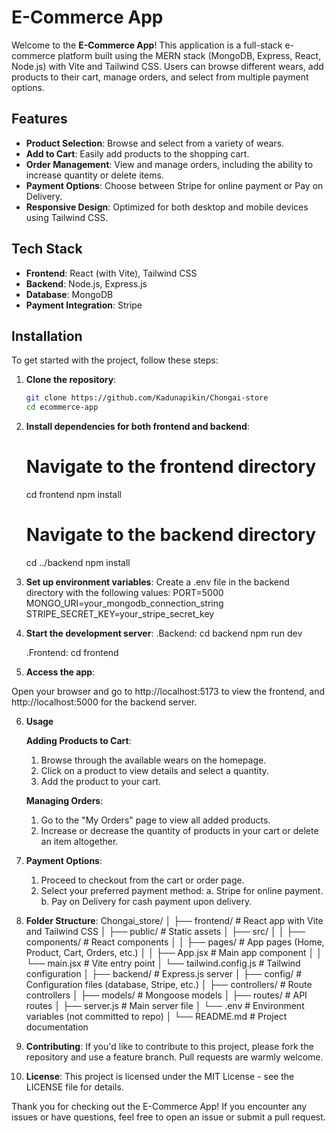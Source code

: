 # E-Commerce App

Welcome to the **E-Commerce App**! This application is a full-stack e-commerce platform built using the MERN stack (MongoDB, Express, React, Node.js) with Vite and Tailwind CSS. Users can browse different wears, add products to their cart, manage orders, and select from multiple payment options.

## Features

- **Product Selection**: Browse and select from a variety of wears.
- **Add to Cart**: Easily add products to the shopping cart.
- **Order Management**: View and manage orders, including the ability to increase quantity or delete items.
- **Payment Options**: Choose between Stripe for online payment or Pay on Delivery.
- **Responsive Design**: Optimized for both desktop and mobile devices using Tailwind CSS.

## Tech Stack

- **Frontend**: React (with Vite), Tailwind CSS
- **Backend**: Node.js, Express.js
- **Database**: MongoDB
- **Payment Integration**: Stripe

## Installation

To get started with the project, follow these steps:

1. **Clone the repository**:

   ```bash
   git clone https://github.com/Kadunapikin/Chongai-store
   cd ecommerce-app

2. **Install dependencies for both frontend and backend**:
    # Navigate to the frontend directory
    cd frontend
    npm install

    # Navigate to the backend directory
    cd ../backend
    npm install

3. **Set up environment variables**:
    Create a .env file in the backend directory with the following values:
    PORT=5000
    MONGO_URI=your_mongodb_connection_string
    STRIPE_SECRET_KEY=your_stripe_secret_key

4. **Start the development server**:
    .Backend:
    cd backend
    npm run dev

    .Frontend:
    cd frontend

5. **Access the app**:

Open your browser and go to http://localhost:5173 to view the frontend, and 
http://localhost:5000 for the backend server.

6. **Usage**

    **Adding Products to Cart**:
    1. Browse through the available wears on the homepage.
    2. Click on a product to view details and select a quantity.
    3. Add the product to your cart.
    
    **Managing Orders**:
   1.  Go to the "My Orders" page to view all added products.
   2.  Increase or decrease the quantity of products in your cart or delete an item altogether.

7. **Payment Options**:
    1. Proceed to checkout from the cart or order page.
    2. Select your preferred payment method:
        a. Stripe for online payment.
        b. Pay on Delivery for cash payment upon delivery.

8. **Folder Structure**:
    Chongai_store/
    │
    ├── frontend/          # React app with Vite and Tailwind CSS
    │   ├── public/        # Static assets
    │   ├── src/
    │   │   ├── components/ # React components
    │   │   ├── pages/      # App pages (Home, Product, Cart, Orders, etc.)
    │   │   ├── App.jsx     # Main app component
    │   │   └── main.jsx    # Vite entry point
    │   └── tailwind.config.js # Tailwind configuration
    │
    ├── backend/           # Express.js server
    │   ├── config/        # Configuration files (database, Stripe, etc.)
    │   ├── controllers/   # Route controllers
    │   ├── models/        # Mongoose models
    │   ├── routes/        # API routes
    │   ├── server.js      # Main server file
    │   └── .env           # Environment variables (not committed to repo)
    │
    └── README.md          # Project documentation

9. **Contributing**:
    If you'd like to contribute to this project, please fork the repository and use a feature branch. Pull requests are warmly welcome.

10. **License**:
    This project is licensed under the MIT License - see the LICENSE file for details.

Thank you for checking out the E-Commerce App! If you encounter any issues or have questions, feel free to open an issue or submit a pull request.



